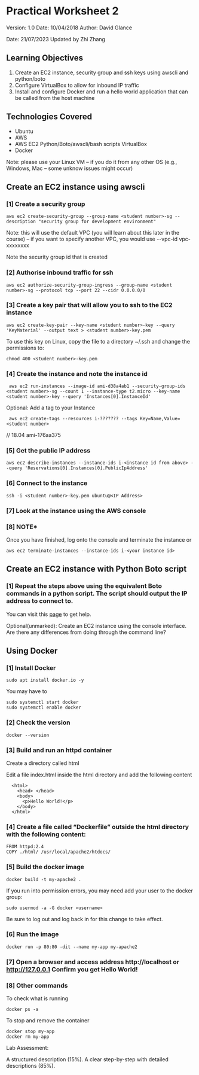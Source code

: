 # Practical Worksheet 2
Version: 1.0 Date: 10/04/2018 Author: David Glance

Date: 21/07/2023 Updated by Zhi Zhang


## Learning Objectives
1. Create an EC2 instance, security group and ssh keys using awscli and python/boto
2. Configure VirtualBox to allow for inbound IP traffic
3. Install and configure Docker and run a hello world application that can be called from the host machine

## Technologies Covered

* Ubuntu
* AWS
* AWS EC2 Python/Boto/awscli/bash scripts VirtualBox
* Docker

Note: please use your Linux VM – if you do it from any other OS (e.g., Windows, Mac – some unknow issues might occur)

## Create an EC2 instance using awscli
### [1] Create a security group

```
aws ec2 create-security-group --group-name <student number>-sg --description "security group for development environment"
```

Note: this will use the default VPC (you will learn about this later in the course) – if you want to specify another VPC, you would use --vpc-id vpc-xxxxxxxx

Note the security group id that is created

### [2] Authorise inbound traffic for ssh

```
aws ec2 authorize-security-group-ingress --group-name <student number>-sg --protocol tcp --port 22 --cidr 0.0.0.0/0
```

### [3] Create a key pair that will allow you to ssh to the EC2 instance

```
aws ec2 create-key-pair --key-name <student number>-key --query 'KeyMaterial' --output text > <student number>-key.pem
```

To use this key on Linux, copy the file to a directory ~/.ssh and change the permissions to:

```
chmod 400 <student number>-key.pem
```

### [4] Create the instance and note the instance id

```
 aws ec2 run-instances --image-id ami-d38a4ab1 --security-group-ids <student number>-sg --count 1 --instance-type t2.micro --key-name <student number>-key --query 'Instances[0].InstanceId'

 ```
 Optional: Add a tag to your Instance
 ```
  aws ec2 create-tags --resources i-??????? --tags Key=Name,Value=<student number>
 ```

// 18.04 ami-176aa375


### [5] Get the public IP address

```
aws ec2 describe-instances --instance-ids i-<instance id from above> --query 'Reservations[0].Instances[0].PublicIpAddress'
```

### [6] Connect to the instance
```
ssh -i <student number>-key.pem ubuntu@<IP Address>
```
### [7] Look at the instance using the AWS console

### [8] ****NOTE*****

Once you have finished, log onto the console and terminate the instance
or
```
aws ec2 terminate-instances --instance-ids i-<your instance id>
```

## Create an EC2 instance with Python Boto script

### [1] Repeat the steps above using the equivalent Boto commands in a python script. The script should output the IP address to connect to.

You can visit this [page](https://boto3.amazonaws.com/v1/documentation/api/latest/reference/services/ec2.html) to get help.

Optional(unmarked): Create an EC2 instance using the console interface. Are there any differences from doing through the command line?

## Using Docker

### [1] Install Docker
```
sudo apt install docker.io -y
```

You may have to

```
sudo systemctl start docker
sudo systemctl enable docker
```

### [2] Check the version

```
docker --version
```

### [3] Build and run an httpd container

Create a directory called html

Edit a file index.html inside the html directory and add the following content

```
  <html>
    <head> </head>
    <body>
      <p>Hello World!</p>
    </body>
  </html>
```

### [4] Create a file called “Dockerfile” outside the html directory with the following content:

```
FROM httpd:2.4
COPY ./html/ /usr/local/apache2/htdocs/
```

### [5] Build the docker image

```
docker build -t my-apache2 .
```

If you run into permission errors, you may need add your user to the docker group:

```
sudo usermod -a -G docker <username>
```

Be sure to log out and log back in for this change to take effect.

### [6] Run the image

```
docker run -p 80:80 -dit --name my-app my-apache2
```

### [7] Open a browser and access address http://localhost or http://127.0.0.1 Confirm you get Hello World!

### [8] Other commands

To check what is running

```
docker ps -a
```

To stop and remove the container

```
docker stop my-app
docker rm my-app
```

Lab Assessment:

A structured description (15%). A clear step-by-step with detailed descriptions (85%). 
